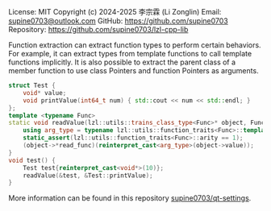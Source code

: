 License: MIT
Copyright (c) 2024-2025 李宗霖 (Li Zonglin)
Email: supine0703@outlook.com
GitHub: https://github.com/supine0703
Repository: https://github.com/supine0703/lzl-cpp-lib

Function extraction can extract function types to perform certain behaviors. For example, it can extract types from template functions to call template functions implicitly. It is also possible to extract the parent class of a member function to use class Pointers and function Pointers as arguments.

```cpp
struct Test {
    void* value;
    void printValue(int64_t num) { std::cout << num << std::endl; }
};
template <typename Func>
static void readValue(lzl::utils::trains_class_type<Func>* object, Func read_func) {
    using arg_type = typename lzl::utils::function_traits<Func>::template arg<0>::type;
    static_assert(lzl::utils::function_traits<Func>::arity == 1);
    (object->*read_func)(reinterpret_cast<arg_type>(object->value));
}
void test() {
    Test test{reinterpret_cast<void*>(10)};
    readValue(&test, &Test::printValue);
}
```

More information can be found in this repository [supine0703/qt-settings](https://github.com/supine0703/qt-settings).
